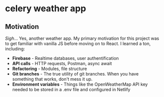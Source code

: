# celery weather app
## Motivation

*Sigh*... Yes, another weather app. My primary motivation for this project was to get familiar with vanilla JS before moving on to React. I learned a ton, including: 

* **Firebase** - Realtime databases, user authentification
* **API calls** - HTTP requests, Postman, async await
* **Refactoring** - Modules, file structure
* **Git branches** - The true utility of git branches. When you have something that works, don't mess it up.
* **Environment variables** - Things like the OpenWeatherMap API key needed to be stored in a .env file and configured in Netlify
